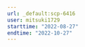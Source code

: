 ```yaml
---
url: _default:scp-6416
user: mitsuki1729
starttime: "2022-08-27"
endtime: "2022-10-27"
---
```

<reserve />